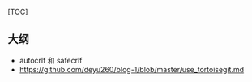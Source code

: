 [TOC]

## 大纲

- autocrlf 和 safecrlf
- https://github.com/deyu260/blog-1/blob/master/use_tortoisegit.md
